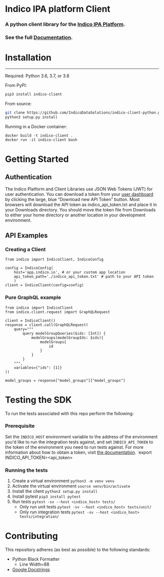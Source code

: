 # Indico IPA platform Client
### A python client library for the [Indico IPA Platform](https://app.indico.io/).
### See the full [Documentation](https://indicodatasolutions.github.io/indico-client-python/).

# Installation
--------------
Required: Python 3.6, 3.7, or 3.8

From PyPI:
```bash
pip3 install indico-client
```

From source:
```bash
git clone https://github.com/IndicoDataSolutions/indico-client-python.git
python3 setup.py install
```

Running in a Docker container:
```
docker build -t indico-client .
docker run -it indico-client bash
```

# Getting Started

## Authentication 

The Indico Platform and Client Libraries use JSON Web Tokens (JWT) for user 
authentication. You can download a token from your [user dashboard](https://app.indico.io/auth/user) by clicking the 
large, blue “Download new API Token” button. Most browsers will download the API token 
as indico_api_token.txt and place it in your Downloads directory. You should move the 
token file from Downloads to either your home directory or another location in your 
development environment.



## API Examples

### Creating a Client
```python3
from indico import IndicoClient, IndicoConfig

config = IndicoConfig(
    host='app.indico.io', # or your custom app location
    api_token_path='./indico_api_token.txt' # path to your API token
    )
client = IndicoClient(config=config)
```
### Pure GraphQL example
```
from indico import IndicoClient
from indico.client.request import GraphQLRequest

client = IndicoClient()
response = client.call(GraphQLRequest(
    query="""
        query modelGroupQueries($ids: [Int]) {
	        modelGroups(modelGroupIds: $ids){
                modelGroups{
                    id
                }
            }
        }
    """, 
    variables={"ids": [1]}
))

model_groups = response["model_groups"]["model_groups"]
```

# Testing the SDK

To run the tests associated with this repo perform the following:
### Prerequisite
Set the `INDICO_HOST` environment variable to the address of the environment you'd like to run the integration tests against, and set `INDICO_API_TOKEN` to the token of the environment you need to run tests against. For more information about how to obtain a token, visit [the documentation](https://docs.indicodata.ai/articles/#!common-questions-publication/how-do-i-get-started-developing-with-the-indico-api/q/API%2520token/qid/3328/qp/1). 
`export INDICO_API_TOKEN=<api_token>

### Running the tests
1. Create a virtual environment
`python3 -m venv venv`
2. Activate the virtual environment
`source venv/bin/activate`
3. Install the client
`python3 setup.py install`
4. Install pytest
`pip3 install pytest`
5. Run tests
`pytest -sv --host <indico_host> tests/`
    * Only run unit tests `pytest -sv --host <indico_host> tests/unit/`
    * Only run integration tests `pytest -sv --host <indico_host> tests/integration/`


# Contributing

This repository adheres (as best as possible) to the following standards:
 - Python Black Formatter
    - Line Width=88
 - [Google Docstrings](https://sphinxcontrib-napoleon.readthedocs.io/en/latest/example_google.html)
